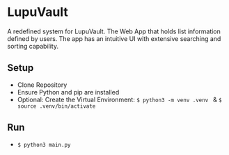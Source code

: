 # LupuVault
A redefined system for LupuVault. The Web App that holds list information defined by users. The app has an intuitive UI with extensive searching and sorting capability.


## Setup

- Clone Repository
- Ensure Python and pip are installed
- Optional: Create the Virtual Environment: `$ python3 -m venv .venv ` & `$ source .venv/bin/activate`

## Run

- `$ python3 main.py`